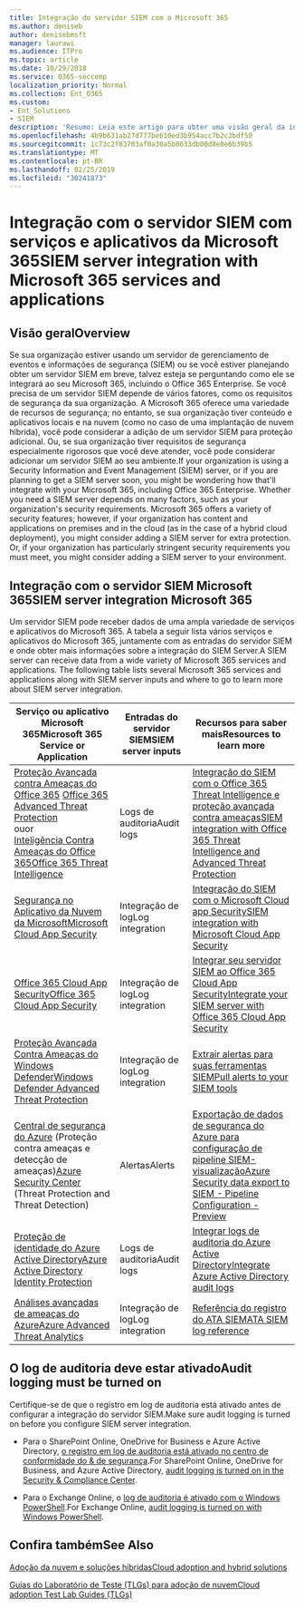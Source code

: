 ```yaml
---
title: Integração do servidor SIEM com o Microsoft 365
ms.author: deniseb
author: denisebmsft
manager: laurawi
ms.audience: ITPro
ms.topic: article
ms.date: 10/29/2018
ms.service: O365-seccomp
localization_priority: Normal
ms.collection: Ent_O365
ms.custom:
- Ent_Solutions
- SIEM
description: 'Resumo: Leia este artigo para obter uma visão geral da integração do SIEM Server com o Microsoft 365.'
ms.openlocfilehash: 4b9b631ab27d777be610ed3b954acc7b2c3bdf50
ms.sourcegitcommit: 1c73c2f83703af0a30a5b0633db00d8e0e6b39b5
ms.translationtype: MT
ms.contentlocale: pt-BR
ms.lasthandoff: 02/25/2019
ms.locfileid: "30241873"
---
```

# <a name="siem-server-integration-with-microsoft-365-services-and-applications"></a><span data-ttu-id="8cf38-103">Integração com o servidor SIEM com serviços e aplicativos da Microsoft 365</span><span class="sxs-lookup"><span data-stu-id="8cf38-103">SIEM server integration with Microsoft 365 services and applications</span></span>

## <a name="overview"></a><span data-ttu-id="8cf38-104">Visão geral</span><span class="sxs-lookup"><span data-stu-id="8cf38-104">Overview</span></span>

<span data-ttu-id="8cf38-p101">Se sua organização estiver usando um servidor de gerenciamento de eventos e informações de segurança (SIEM) ou se você estiver planejando obter um servidor SIEM em breve, talvez esteja se perguntando como ele se integrará ao seu Microsoft 365, incluindo o Office 365 Enterprise. Se você precisa de um servidor SIEM depende de vários fatores, como os requisitos de segurança da sua organização. A Microsoft 365 oferece uma variedade de recursos de segurança; no entanto, se sua organização tiver conteúdo e aplicativos locais e na nuvem (como no caso de uma implantação de nuvem híbrida), você pode considerar a adição de um servidor SIEM para proteção adicional. Ou, se sua organização tiver requisitos de segurança especialmente rigorosos que você deve atender, você pode considerar adicionar um servidor SIEM ao seu ambiente.</span><span class="sxs-lookup"><span data-stu-id="8cf38-p101">If your organization is using a Security Information and Event Management (SIEM) server, or if you are planning to get a SIEM server soon, you might be wondering how that'll integrate with your Microsoft 365, including Office 365 Enterprise. Whether you need a SIEM server depends on many factors, such as your organization's security requirements. Microsoft 365 offers a variety of security features; however, if your organization has content and applications on premises and in the cloud (as in the case of a hybrid cloud deployment), you might consider adding a SIEM server for extra protection. Or, if your organization has particularly stringent security requirements you must meet, you might consider adding a SIEM server to your environment.</span></span>

## <a name="siem-server-integration-microsoft-365"></a><span data-ttu-id="8cf38-109">Integração com o servidor SIEM Microsoft 365</span><span class="sxs-lookup"><span data-stu-id="8cf38-109">SIEM server integration Microsoft 365</span></span>

<span data-ttu-id="8cf38-p102">Um servidor SIEM pode receber dados de uma ampla variedade de serviços e aplicativos do Microsoft 365. A tabela a seguir lista vários serviços e aplicativos do Microsoft 365, juntamente com as entradas do servidor SIEM e onde obter mais informações sobre a integração do SIEM Server.</span><span class="sxs-lookup"><span data-stu-id="8cf38-p102">A SIEM server can receive data from a wide variety of Microsoft 365 services and applications. The following table lists several Microsoft 365 services and applications along with SIEM server inputs and where to go to learn more about SIEM server integration.</span></span> 

| <span data-ttu-id="8cf38-112">Serviço ou aplicativo Microsoft 365</span><span class="sxs-lookup"><span data-stu-id="8cf38-112">Microsoft 365 Service or Application</span></span> | <span data-ttu-id="8cf38-113">Entradas do servidor SIEM</span><span class="sxs-lookup"><span data-stu-id="8cf38-113">SIEM server inputs</span></span> | <span data-ttu-id="8cf38-114">Recursos para saber mais</span><span class="sxs-lookup"><span data-stu-id="8cf38-114">Resources to learn more</span></span> |
| --- | --- | --- |
| <span data-ttu-id="8cf38-115">[Proteção Avançada contra Ameaças do Office 365](office-365-atp.md) </span><span class="sxs-lookup"><span data-stu-id="8cf38-115">[Office 365 Advanced Threat Protection](office-365-atp.md)</span></span> <br/>   <span data-ttu-id="8cf38-116">ou</span><span class="sxs-lookup"><span data-stu-id="8cf38-116">or</span></span>   <br/>[<span data-ttu-id="8cf38-117">Inteligência Contra Ameaças do Office 365</span><span class="sxs-lookup"><span data-stu-id="8cf38-117">Office 365 Threat Intelligence</span></span>](office-365-ti.md) | <span data-ttu-id="8cf38-118">Logs de auditoria</span><span class="sxs-lookup"><span data-stu-id="8cf38-118">Audit logs</span></span> | [<span data-ttu-id="8cf38-119">Integração do SIEM com o Office 365 Threat Intelligence e proteção avançada contra ameaças</span><span class="sxs-lookup"><span data-stu-id="8cf38-119">SIEM integration with Office 365 Threat Intelligence and Advanced Threat Protection</span></span>](siem-integration-with-office-365-ti.md) |
| [<span data-ttu-id="8cf38-120">Segurança no Aplicativo da Nuvem da Microsoft</span><span class="sxs-lookup"><span data-stu-id="8cf38-120">Microsoft Cloud App Security</span></span>](https://docs.microsoft.com/cloud-app-security/what-is-cloud-app-security) | <span data-ttu-id="8cf38-121">Integração de log</span><span class="sxs-lookup"><span data-stu-id="8cf38-121">Log integration</span></span> | [<span data-ttu-id="8cf38-122">Integração do SIEM com o Microsoft Cloud app Security</span><span class="sxs-lookup"><span data-stu-id="8cf38-122">SIEM integration with Microsoft Cloud App Security</span></span>](https://docs.microsoft.com/cloud-app-security/siem) |
| [<span data-ttu-id="8cf38-123">Office 365 Cloud App Security</span><span class="sxs-lookup"><span data-stu-id="8cf38-123">Office 365 Cloud App Security</span></span>](office-365-cas-overview.md) | <span data-ttu-id="8cf38-124">Integração de log</span><span class="sxs-lookup"><span data-stu-id="8cf38-124">Log integration</span></span> | [<span data-ttu-id="8cf38-125">Integrar seu servidor SIEM ao Office 365 Cloud App Security</span><span class="sxs-lookup"><span data-stu-id="8cf38-125">Integrate your SIEM server with Office 365 Cloud App Security</span></span>](integrate-your-siem-server-with-office-365-cas.md) |
| [<span data-ttu-id="8cf38-126">Proteção Avançada Contra Ameaças do Windows Defender</span><span class="sxs-lookup"><span data-stu-id="8cf38-126">Windows Defender Advanced Threat Protection</span></span>](https://docs.microsoft.com/windows/security/threat-protection/) | <span data-ttu-id="8cf38-127">Integração de log</span><span class="sxs-lookup"><span data-stu-id="8cf38-127">Log integration</span></span> | [<span data-ttu-id="8cf38-128">Extrair alertas para suas ferramentas SIEM</span><span class="sxs-lookup"><span data-stu-id="8cf38-128">Pull alerts to your SIEM tools</span></span>](https://docs.microsoft.com/windows/security/threat-protection/windows-defender-atp/configure-siem-windows-defender-advanced-threat-protection) |
| <span data-ttu-id="8cf38-129">[Central de segurança do Azure](https://docs.microsoft.com/azure/security-center/security-center-intro) (Proteção contra ameaças e detecção de ameaças)</span><span class="sxs-lookup"><span data-stu-id="8cf38-129">[Azure Security Center](https://docs.microsoft.com/azure/security-center/security-center-intro) (Threat Protection and Threat Detection)</span></span> | <span data-ttu-id="8cf38-130">Alertas</span><span class="sxs-lookup"><span data-stu-id="8cf38-130">Alerts</span></span> | [<span data-ttu-id="8cf38-131">Exportação de dados de segurança do Azure para configuração de pipeline SIEM-visualização</span><span class="sxs-lookup"><span data-stu-id="8cf38-131">Azure Security data export to SIEM - Pipeline Configuration - Preview</span></span>](https://docs.microsoft.com/azure/security-center/security-center-export-data-to-siem) |
| [<span data-ttu-id="8cf38-132">Proteção de identidade do Azure Active Directory</span><span class="sxs-lookup"><span data-stu-id="8cf38-132">Azure Active Directory Identity Protection</span></span>](https://docs.microsoft.com/azure/active-directory/identity-protection/overview) | <span data-ttu-id="8cf38-133">Logs de auditoria</span><span class="sxs-lookup"><span data-stu-id="8cf38-133">Audit logs</span></span> | [<span data-ttu-id="8cf38-134">Integrar logs de auditoria do Azure Active Directory</span><span class="sxs-lookup"><span data-stu-id="8cf38-134">Integrate Azure Active Directory audit logs</span></span>](https://docs.microsoft.com/azure/security/security-azure-log-integration-ad) |
| [<span data-ttu-id="8cf38-135">Análises avançadas de ameaças do Azure</span><span class="sxs-lookup"><span data-stu-id="8cf38-135">Azure Advanced Threat Analytics</span></span>](https://docs.microsoft.com/azure/security/azure-threat-detection) | <span data-ttu-id="8cf38-136">Integração de log</span><span class="sxs-lookup"><span data-stu-id="8cf38-136">Log integration</span></span> | [<span data-ttu-id="8cf38-137">Referência do registro do ATA SIEM</span><span class="sxs-lookup"><span data-stu-id="8cf38-137">ATA SIEM log reference</span></span>](https://docs.microsoft.com/advanced-threat-analytics/cef-format-sa) |

## <a name="audit-logging-must-be-turned-on"></a><span data-ttu-id="8cf38-138">O log de auditoria deve estar ativado</span><span class="sxs-lookup"><span data-stu-id="8cf38-138">Audit logging must be turned on</span></span>

<span data-ttu-id="8cf38-139">Certifique-se de que o registro em log de auditoria está ativado antes de configurar a integração do servidor SIEM.</span><span class="sxs-lookup"><span data-stu-id="8cf38-139">Make sure audit logging is turned on before you configure SIEM server integration.</span></span> 

- <span data-ttu-id="8cf38-140">Para o SharePoint Online, OneDrive for Business e Azure Active Directory, [o registro em log de auditoria está ativado no centro de conformidade do & de segurança](https://docs.microsoft.com/office365/securitycompliance/turn-audit-log-search-on-or-off).</span><span class="sxs-lookup"><span data-stu-id="8cf38-140">For SharePoint Online, OneDrive for Business, and Azure Active Directory, [audit logging is turned on in the Security & Compliance Center](https://docs.microsoft.com/office365/securitycompliance/turn-audit-log-search-on-or-off).</span></span>

- <span data-ttu-id="8cf38-141">Para o Exchange Online, o [log de auditoria é ativado com o Windows PowerShell](https://docs.microsoft.com/office365/securitycompliance/enable-mailbox-auditing).</span><span class="sxs-lookup"><span data-stu-id="8cf38-141">For Exchange Online, [audit logging is turned on with Windows PowerShell](https://docs.microsoft.com/office365/securitycompliance/enable-mailbox-auditing).</span></span>
 
## <a name="see-also"></a><span data-ttu-id="8cf38-142">Confira também</span><span class="sxs-lookup"><span data-stu-id="8cf38-142">See Also</span></span>

[<span data-ttu-id="8cf38-143">Adoção da nuvem e soluções híbridas</span><span class="sxs-lookup"><span data-stu-id="8cf38-143">Cloud adoption and hybrid solutions</span></span>](https://docs.microsoft.com/office365/enterprise/cloud-adoption-and-hybrid-solutions)
  
[<span data-ttu-id="8cf38-144">Guias do Laboratório de Teste (TLGs) para adoção de nuvem</span><span class="sxs-lookup"><span data-stu-id="8cf38-144">Cloud adoption Test Lab Guides (TLGs)</span></span>](https://docs.microsoft.com/office365/enterprise/cloud-adoption-test-lab-guides-tlgs)


